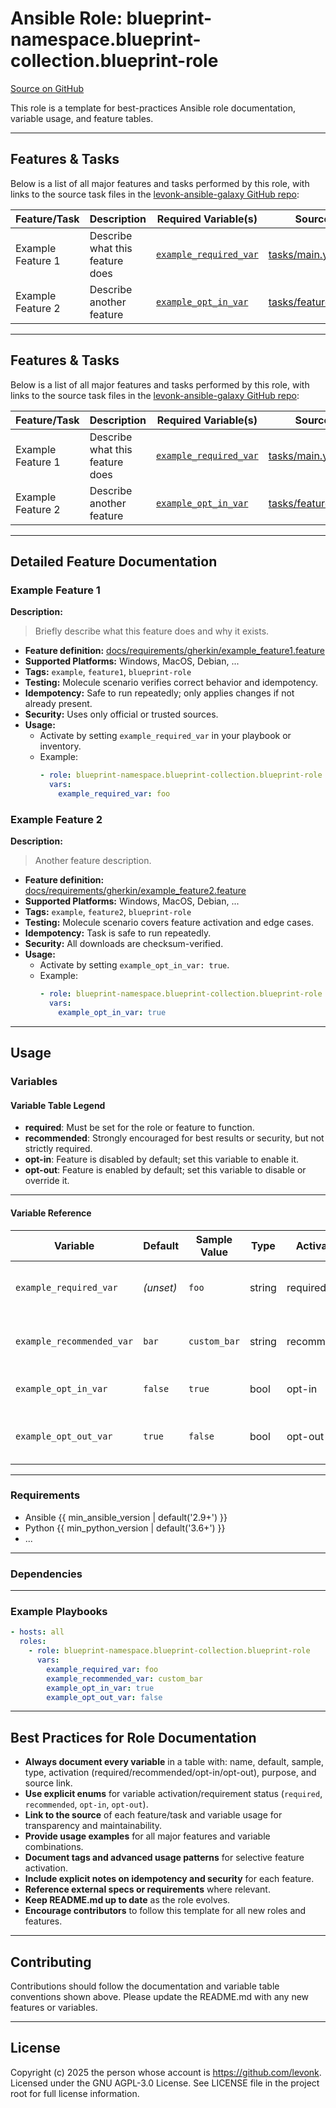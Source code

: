 # Ansible Role: blueprint-namespace.blueprint-collection.blueprint-role

[Source on GitHub](https://github.com/levonk/levonk-ansible-galaxy/tree/main/blueprint-namespace/blueprint-collection/roles/blueprint-role)

This role is a template for best-practices Ansible role documentation, variable usage, and feature tables.

---

## Features & Tasks

Below is a list of all major features and tasks performed by this role, with links to the source task files in the [levonk-ansible-galaxy GitHub repo](https://github.com/levonk/levonk-ansible-galaxy/tree/main/blueprint-namespace/blueprint-collection/roles/blueprint-role/tasks):

| Feature/Task | Description | Required Variable(s) | Source |
|--------------|-------------|----------------------|--------|
| Example Feature 1 | Describe what this feature does | [`example_required_var`](#example_required_var) | [tasks/main.yml](https://github.com/levonk/levonk-ansible-galaxy/blob/main/blueprint-namespace/blueprint-collection/roles/blueprint-role/tasks/main.yml) |
| Example Feature 2 | Describe another feature | [`example_opt_in_var`](#example_opt_in_var) | [tasks/feature2.yml](https://github.com/levonk/levonk-ansible-galaxy/blob/main/blueprint-namespace/blueprint-collection/roles/blueprint-role/tasks/feature2.yml) |

---

## Features & Tasks

Below is a list of all major features and tasks performed by this role, with links to the source task files in the [levonk-ansible-galaxy GitHub repo](https://github.com/levonk/levonk-ansible-galaxy/tree/main/blueprint-namespace/blueprint-collection/roles/blueprint-role/tasks):

| Feature/Task | Description | Required Variable(s) | Source |
|--------------|-------------|----------------------|--------|
| Example Feature 1 | Describe what this feature does | [`example_required_var`](#example_required_var) | [tasks/main.yml](https://github.com/levonk/levonk-ansible-galaxy/blob/main/blueprint-namespace/blueprint-collection/roles/blueprint-role/tasks/main.yml) |
| Example Feature 2 | Describe another feature | [`example_opt_in_var`](#example_opt_in_var) | [tasks/feature2.yml](https://github.com/levonk/levonk-ansible-galaxy/blob/main/blueprint-namespace/blueprint-collection/roles/blueprint-role/tasks/feature2.yml) |

---

## Detailed Feature Documentation

<!--
For each feature, copy and fill in the following template. Remove this comment block in real roles.
-->

### Example Feature 1

**Description:**
> Briefly describe what this feature does and why it exists.

- **Feature definition:** [docs/requirements/gherkin/example_feature1.feature](docs/requirements/gherkin/example_feature1.feature)
- **Supported Platforms:** Windows, MacOS, Debian, ...
- **Tags:** `example`, `feature1`, `blueprint-role`
- **Testing:** Molecule scenario verifies correct behavior and idempotency.
- **Idempotency:** Safe to run repeatedly; only applies changes if not already present.
- **Security:** Uses only official or trusted sources.
- **Usage:**
  - Activate by setting `example_required_var` in your playbook or inventory.
  - Example:
    ```yaml
    - role: blueprint-namespace.blueprint-collection.blueprint-role
      vars:
        example_required_var: foo
    ```

### Example Feature 2

**Description:**
> Another feature description.

- **Feature definition:** [docs/requirements/gherkin/example_feature2.feature](docs/requirements/gherkin/example_feature2.feature)
- **Supported Platforms:** Windows, MacOS, Debian, ...
- **Tags:** `example`, `feature2`, `blueprint-role`
- **Testing:** Molecule scenario covers feature activation and edge cases.
- **Idempotency:** Task is safe to run repeatedly.
- **Security:** All downloads are checksum-verified.
- **Usage:**
  - Activate by setting `example_opt_in_var: true`.
  - Example:
    ```yaml
    - role: blueprint-namespace.blueprint-collection.blueprint-role
      vars:
        example_opt_in_var: true
    ```

---

## Usage

### Variables

#### Variable Table Legend

- **required**: Must be set for the role or feature to function.
- **recommended**: Strongly encouraged for best results or security, but not strictly required.
- **opt-in**: Feature is disabled by default; set this variable to enable it.
- **opt-out**: Feature is enabled by default; set this variable to disable or override it.

---

#### Variable Reference

| Variable | Default | Sample Value | Type | Activation | Purpose | Used In |
|----------|---------|--------------|------|------------|---------|---------|
| <a name="example_required_var"></a>`example_required_var` | *(unset)* | `foo` | string | required | Must be set for the role to work | [tasks/main.yml](https://github.com/levonk/levonk-ansible-galaxy/blob/main/blueprint-namespace/blueprint-collection/roles/blueprint-role/tasks/main.yml) |
| <a name="example_recommended_var"></a>`example_recommended_var` | `bar` | `custom_bar` | string | recommended | Improves security or usability | [tasks/main.yml](https://github.com/levonk/levonk-ansible-galaxy/blob/main/blueprint-namespace/blueprint-collection/roles/blueprint-role/tasks/main.yml) |
| <a name="example_opt_in_var"></a>`example_opt_in_var` | `false` | `true` | bool | opt-in | Enables optional feature | [tasks/feature2.yml](https://github.com/levonk/levonk-ansible-galaxy/blob/main/blueprint-namespace/blueprint-collection/roles/blueprint-role/tasks/feature2.yml) |
| <a name="example_opt_out_var"></a>`example_opt_out_var` | `true` | `false` | bool | opt-out | Disables default-enabled feature | [tasks/feature3.yml](https://github.com/levonk/levonk-ansible-galaxy/blob/main/blueprint-namespace/blueprint-collection/roles/blueprint-role/tasks/feature3.yml) |

---

### Requirements

- Ansible {{ min_ansible_version | default('2.9+') }}
- Python {{ min_python_version | default('3.6+') }}
- ...

---

### Dependencies

---

### Example Playbooks

```yaml
- hosts: all
  roles:
    - role: blueprint-namespace.blueprint-collection.blueprint-role
      vars:
        example_required_var: foo
        example_recommended_var: custom_bar
        example_opt_in_var: true
        example_opt_out_var: false
```

---

## Best Practices for Role Documentation

- **Always document every variable** in a table with: name, default, sample, type, activation (required/recommended/opt-in/opt-out), purpose, and source link.
- **Use explicit enums** for variable activation/requirement status (`required`, `recommended`, `opt-in`, `opt-out`).
- **Link to the source** of each feature/task and variable usage for transparency and maintainability.
- **Provide usage examples** for all major features and variable combinations.
- **Document tags and advanced usage patterns** for selective feature activation.
- **Include explicit notes on idempotency and security** for each feature.
- **Reference external specs or requirements** where relevant.
- **Keep README.md up to date** as the role evolves.
- **Encourage contributors** to follow this template for all new roles and features.

---

## Contributing

Contributions should follow the documentation and variable table conventions shown above. Please update the README.md with any new features or variables.

---

## License

Copyright (c) 2025 the person whose account is https://github.com/levonk. Licensed under the GNU AGPL-3.0 License. See LICENSE file in the project root for full license information.